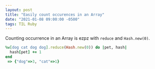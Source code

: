 ```yaml
---
layout: post
title: "Easily count occurences in an Array"
date: "2021-01-08 09:00:00 -0500"
tags: TIL Ruby
---
```


Counting occurrence in an Array is ezpz with `reduce` and `Hash.new(0)`.

```ruby
%w[dog cat dog dog].reduce(Hash.new(0)) do |pet, hash|
  hash[pet] += 1
end
 => {"dog"=>3, "cat"=>1}
```
